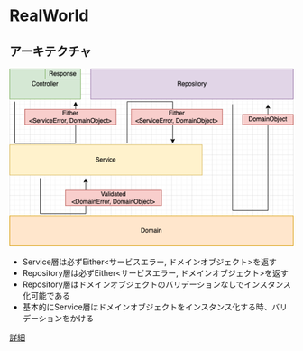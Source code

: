 # RealWorld

## アーキテクチャ

![](./docs/architecture.png)

- Service層は必ずEither<サービスエラー, ドメインオブジェクト>を返す
- Repository層は必ずEither<サービスエラー, ドメインオブジェクト>を返す
- Repository層はドメインオブジェクトのバリデーションなしでインスタンス化可能である
- 基本的にService層はドメインオブジェクトをインスタンス化する時、バリデーションをかける

[詳細](./docs/README.md)

